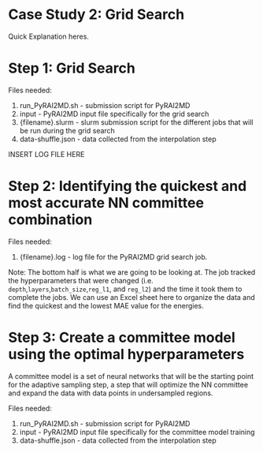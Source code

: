 # Case Study 2: Grid Search
Quick Explanation heres.

# Step 1: Grid Search
Files needed: 
1. run_PyRAI2MD.sh - submission script for PyRAI2MD
2. input - PyRAI2MD input file specifically for the grid search
3. {filename}.slurm - slurm submission script for the different jobs that will be run during the grid search
4. data-shuffle.json - data collected from the interpolation step

INSERT LOG FILE HERE


# Step 2: Identifying the quickest and most accurate NN committee combination
Files needed: 
1. {filename}.log - log file for the PyRAI2MD grid search job.

Note: The bottom half is what we are going to be looking at. The job tracked the hyperparameters that were changed (i.e. `depth`,`layers`,`batch_size`,`reg_l1`, and `reg_l2`) and the time it took them to complete the jobs. We can use an Excel sheet here to organize the data and find the quickest and the lowest MAE value for the energies. 

# Step 3: Create a committee model using the optimal hyperparameters
A committee model is a set of neural networks that will be the starting point for the adaptive sampling step, a step that will optimize the NN committee and expand the data with data points in undersampled regions. 

Files needed: 
1. run_PyRAI2MD.sh - submission script for PyRAI2MD
2. input - PyRAI2MD input file specifically for the committee model training
3. data-shuffle.json - data collected from the interpolation step

